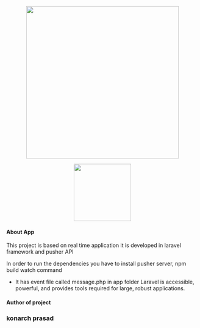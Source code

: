 <p align="center"><a href="https://laravel-chat-app-pusher.herokuapp.com/" target="_blank"><img src="https://res.cloudinary.com/dj6zxiysv/image/upload/v1644406687/port4_w0aawe.png" width="400"></a></p>
<p align="center">
<img src="https://raw.githubusercontent.com/laravel/art/master/logo-lockup/5%20SVG/2%20CMYK/1%20Full%20Color/laravel-logolockup-cmyk-red.svg" width="150px" height="150px">
</p>

#### About App

This project is based on real time application it is developed in laravel framework and pusher API

In order to run the dependencies you have to install pusher server, npm build watch command

- It has event file called message.php in app folder
Laravel is accessible, powerful, and provides tools required for large, robust applications.

#### Author of project
### konarch prasad